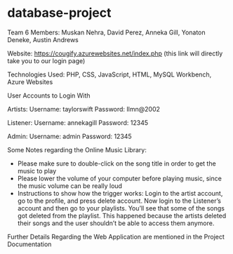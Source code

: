 # database-project

Team 6 Members: Muskan Nehra, David Perez, Anneka Gill, Yonaton Deneke, Austin Andrews

Website: https://cougify.azurewebsites.net/index.php (this link will directly take you to our login page) 

Technologies Used: PHP, CSS, JavaScript, HTML, MySQL Workbench, Azure Websites

User Accounts to Login With

Artists: 
Username: taylorswift
Password: Ilmn@2002

Listener: 
Username: annekagill
Password: 12345

Admin:
Username: admin
Password: 12345

Some Notes regarding the Online Music Library:
- Please make sure to double-click on the song title in order to get the music to play
- Please lower the volume of your computer before playing music, since the music volume can be really loud
- Instructions to show how the trigger works: Login to the artist account, go to the profile, and press delete account. Now login to the Listener’s account and then go to your playlists. You’ll see that some of the songs got deleted from the playlist. This happened because the artists deleted their songs and the user shouldn’t be able to access them anymore.

Further Details Regarding the Web Application are mentioned in the Project Documentation




